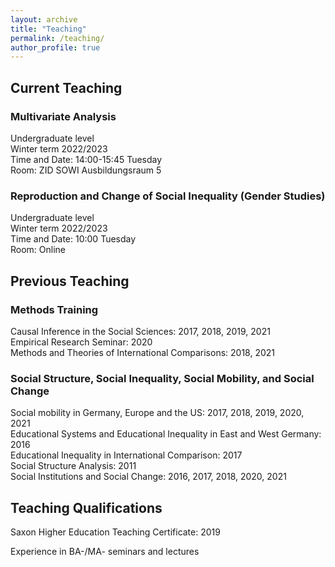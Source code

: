 ```yaml
---
layout: archive
title: "Teaching"
permalink: /teaching/
author_profile: true
---
```


## Current Teaching

### Multivariate Analysis
Undergraduate level<br /> Winter term 2022/2023<br /> Time and Date: 14:00-15:45 Tuesday<br /> Room: ZID SOWI Ausbildungsraum 5

### Reproduction and Change of Social Inequality (Gender Studies)
Undergraduate level<br /> Winter term 2022/2023<br /> Time and Date: 10:00 Tuesday<br /> Room: Online



## Previous Teaching

### Methods Training

Causal Inference in the Social Sciences: 2017, 2018, 2019, 2021<br /> Empirical Research Seminar: 2020<br />Methods and Theories of International Comparisons: 2018, 2021


### Social Structure, Social Inequality, Social Mobility, and Social Change

Social mobility in Germany, Europe and the US: 2017, 2018, 2019, 2020, 2021<br />Educational Systems and Educational Inequality in East and West Germany: 2016<br /> Educational Inequality in International Comparison: 2017<br />Social Structure Analysis: 2011<br />Social Institutions and Social Change: 2016, 2017, 2018, 2020, 2021



## Teaching Qualifications

Saxon Higher Education Teaching Certificate: 2019

Experience in BA-/MA- seminars and lectures
